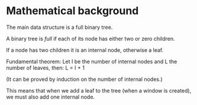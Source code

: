 # Mathematical background

The main data structure is a full binary tree.

A binary tree is *full* if each of its node has either two or zero children.

If a node has two children it is an internal node, otherwise a leaf.

Fundamental theorem:
Let I be the number of internal nodes and L the number of leaves, then:
    L = I + 1

(It can be proved by induction on the number of internal nodes.)

This means that when we add a leaf to the tree (when a window is created), we must also add one internal node.
